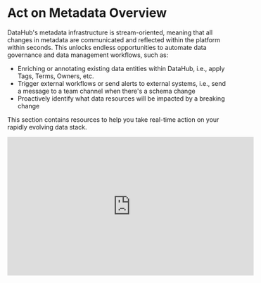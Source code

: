# Act on Metadata Overview

DataHub's metadata infrastructure is stream-oriented, meaning that all changes in metadata are communicated and reflected within the platform within seconds. This unlocks endless opportunities to automate data governance and data management workflows, such as:

* Enriching or annotating existing data entities within DataHub, i.e., apply Tags, Terms, Owners, etc.
* Trigger external workflows or send alerts to external systems, i.e., send a message to a team channel when there's a schema change
* Proactively identify what data resources will be impacted by a breaking change

This section contains resources to help you take real-time action on your rapidly evolving data stack.

<p align="center">
<iframe width="560" height="315" src="https://www.youtube.com/embed/yeloymkK5ow" title="YouTube video player" frameborder="0" allow="accelerometer; autoplay; clipboard-write; encrypted-media; gyroscope; picture-in-picture" allowfullscreen></iframe>
</p>